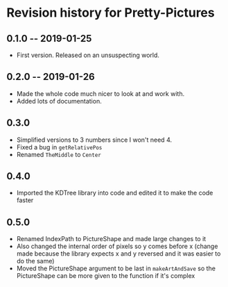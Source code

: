 # Revision history for Pretty-Pictures

## 0.1.0  -- 2019-01-25

 * First version. Released on an unsuspecting world.


## 0.2.0  -- 2019-01-26

 * Made the whole code much nicer to look at and work with.
 * Added lots of documentation.


## 0.3.0

 * Simplified versions to 3 numbers since I won't need 4.
 * Fixed a bug in `getRelativePos`
 * Renamed `TheMiddle` to `Center`


## 0.4.0

 * Imported the KDTree library into code and edited it to make the code faster

 
## 0.5.0

 * Renamed IndexPath to PictureShape and made large changes to it
 * Also changed the internal order of pixels so y comes before x (change made because the library expects x and y reversed and it was easier to do the same)
 * Moved the PictureShape argument to be last in `makeArtAndSave` so the PictureShape can be more given to the function if it's complex